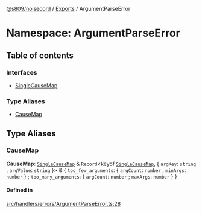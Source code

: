 [@s809/noisecord](../README.md) / [Exports](../modules.md) / ArgumentParseError

# Namespace: ArgumentParseError

## Table of contents

### Interfaces

- [SingleCauseMap](../interfaces/ArgumentParseError.SingleCauseMap.md)

### Type Aliases

- [CauseMap](ArgumentParseError.md#causemap)

## Type Aliases

### CauseMap

 **CauseMap**: [`SingleCauseMap`](../interfaces/ArgumentParseError.SingleCauseMap.md) & `Record`<keyof [`SingleCauseMap`](../interfaces/ArgumentParseError.SingleCauseMap.md), { `argKey`: `string` ; `argValue`: `string`  }\> & { `too_few_arguments`: { `argCount`: `number` ; `minArgs`: `number`  } ; `too_many_arguments`: { `argCount`: `number` ; `maxArgs`: `number`  }  }

#### Defined in

[src/handlers/errors/ArgumentParseError.ts:28](https://github.com/s809/noisecord/blob/9cb1c4e/src/handlers/errors/ArgumentParseError.ts#L28)
